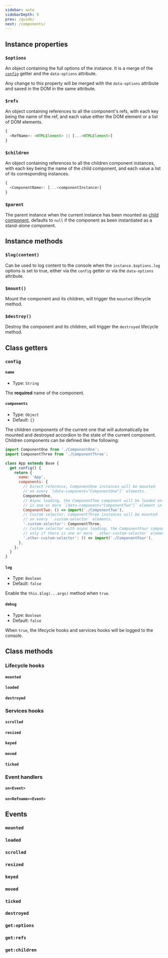 ```yaml
---
sidebar: auto
sidebarDepth: 5
prev: /guide/
next: /components/
---
```


## Instance properties

### `$options`

An object containing the full options of the instance. It is a merge of the [`config`](#config) getter and the `data-options` attribute.

Any change to this property will be merged with the `data-options` attribute and saved in the DOM in the same attribute.

### `$refs`

An object containing references to all the component's refs, with each key being the name of the ref, and each value either the DOM element or a list of DOM elements.

```js
{
  <RefName>: <HTMLElement> || [...<HTMLElement>]
}
```

### `$children`

An object containing references to all the children component instances, with each key being the name of the child component, and each value a list of its corresponding instances.

```js
{
  <ComponentName>: [...<componentInstance>]
}
```

### `$parent`

The parent instance when the current instance has been mounted as [child component](#components), defaults to `null` if the component as been instantiated as a stand-alone component.

## Instance methods

### `$log(content)`

Can be used to log content to the console when the `instance.$options.log` options is set to true, either via the `config` getter or via the `data-options` attribute.

### `$mount()`

Mount the component and its children, will trigger the `mounted` lifecycle method.

### `$destroy()`

Destroy the component and its children, will trigger the `destroyed` lifecycle method.

## Class getters

### `config`
#### `name`

- Type: `String`

The **required** name of the component.

#### `components`

- Type: `Object`
- Default: `{}`

The children components of the current one that will automatically be mounted and destroyed accordion to the state of the current component. Children components can be defined like the following:

```js
import ComponentOne from './ComponentOne';
import ComponentThree from './ComponentThree';

class App extends Base {
  get config() {
    return {
      name: 'App',
      components: {
        // Direct reference, ComponentOne instances will be mounted
        // on every `[data-component="ComponentOne"]` elements.
        ComponentOne,
        // Async loading, the ComponentTwo component will be loaded only if there
        // is one or more `[data-component="ComponentTwo"]` element in the DOM.
        ComponentTwo: () => import('./ComponentTwo'),
        // Custom selector, ComponentThree instances will be mounted
        // on every `.custom-selector` elements.
        '.custom-selector': ComponentThree,
        // Custom selector with async loading, the ComponentFour component will be loaded
        // only if there is one or more `.other-custom-selector` element in the DOM.
        '.other-custom-selector': () => import('./ComponentFour'),
      },
    };
  }
}
```

#### `log`

- Type: `Boolean`
- Default: `false`

Enable the `this.$log(...args)` method when `true`.

#### `debug`

- Type: `Boolean`
- Default: `false`

When `true`, the lifecycle hooks and services hooks will be logged to the console.

## Class methods

### Lifecycle hooks

#### `mounted`
#### `loaded`
#### `destroyed`

### Services hooks

#### `scrolled`
#### `resized`
#### `keyed`
#### `moved`
#### `ticked`

### Event handlers

#### `on<Event>`
#### `on<Refname><Event>`

## Events

### `mounted`
### `loaded`
### `scrolled`
### `resized`
### `keyed`
### `moved`
### `ticked`
### `destroyed`
### `get:options`
### `get:refs`
### `get:children`

